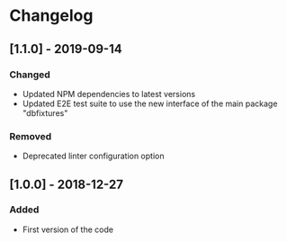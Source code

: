 # Changelog

## [1.1.0] - 2019-09-14
### Changed
- Updated NPM dependencies to latest versions
- Updated E2E test suite to use the new interface of the main package "dbfixtures"

### Removed
- Deprecated linter configuration option

## [1.0.0] - 2018-12-27
### Added
- First version of the code